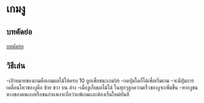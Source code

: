 # เกมงู
## บทคัดย่อ
[บทคัดย่อ](บทคัดย่อ.pdf)
## วิธีเล่น
-เป้าหมายของเกมคือเกมผลไม้ให้ครบ 10 ลูกเพื่อชนะเกม\n
-กดปุ่มใดก็ได้เพื่อเริ่มเกม
-จะมีปุ่มการเคลื่อนไหวของงูคือ ซ้าย ขวา บน ล่าง
-เมื่องูเก็บผลไม้ได้ ในทุกๆลูกความเร็วของงูจะเพิ่มขึ้น
-หากงูชนหางของตนเองหรือชนกำเเพงจะถือว่าเเพ้เกมเเละต้องเริ่มใหม่ทันที

